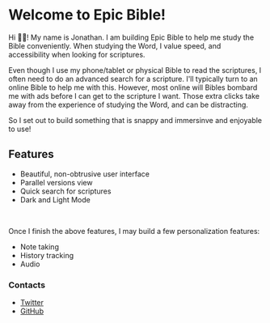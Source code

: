 # Welcome to Epic Bible!

Hi 👋🏽! My name is Jonathan. I am building Epic Bible to help me study the Bible conveniently. When studying the Word, I value
speed, and accessibility when looking for scriptures.

Even though I use my phone/tablet or physical Bible to read the scriptures, I often need to do an advanced search for a scripture.
I'll typically turn to an online Bible to help me with this. However, most online will Bibles bombard me with ads before I can get to the scripture I want. Those extra clicks take away from the experience of studying the Word, and can be distracting.

So I set out to build something that is snappy and immersinve and enjoyable to use!

## Features
- Beautiful, non-obtrusive user interface
- Parallel versions view
- Quick search for scriptures
- Dark and Light Mode


<br />

Once I finish the above features, I may build a few personalization features:
- Note taking
- History tracking
- Audio

### Contacts
- [Twitter](https://twitter.com/codebender828)
- [GitHub](https://github.com/codebender828)